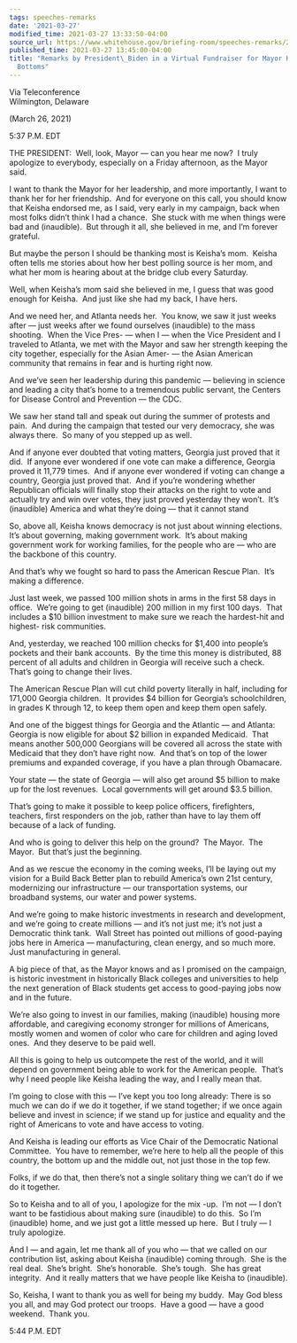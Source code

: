 ```yaml
---
tags: speeches-remarks
date: '2021-03-27'
modified_time: 2021-03-27 13:33:50-04:00
source_url: https://www.whitehouse.gov/briefing-room/speeches-remarks/2021/03/27/remarks-by-president-biden-in-a-virtual-fundraiser-for-mayor-keisha-lance-bottoms/
published_time: 2021-03-27 13:45:00-04:00
title: "Remarks by President\_Biden in a Virtual Fundraiser for Mayor Keisha Lance\_\
  Bottoms"
---
```

 
Via Teleconference  
Wilmington, Delaware

(March 26, 2021)

5:37 P.M. EDT

THE PRESIDENT:  Well, look, Mayor — can you hear me now?  I truly
apologize to everybody, especially on a Friday afternoon, as the Mayor
said. 

I want to thank the Mayor for her leadership, and more importantly, I
want to thank her for her friendship.  And for everyone on this call,
you should know that Keisha endorsed me, as I said, very early in my
campaign, back when most folks didn’t think I had a chance.  She stuck
with me when things were bad and (inaudible).  But through it all, she
believed in me, and I’m forever grateful. 

But maybe the person I should be thanking most is Keisha’s mom.  Keisha
often tells me stories about how her best polling source is her mom, and
what her mom is hearing about at the bridge club every Saturday.

Well, when Keisha’s mom said she believed in me, I guess that was good
enough for Keisha.  And just like she had my back, I have hers.

And we need her, and Atlanta needs her.  You know, we saw it just weeks
after — just weeks after we found ourselves (inaudible) to the mass
shooting.  When the Vice Pres- — when I — when the Vice President and I
traveled to Atlanta, we met with the Mayor and saw her strength keeping
the city together, especially for the Asian Amer- — the Asian American
community that remains in fear and is hurting right now.

And we’ve seen her leadership during this pandemic — believing in
science and leading a city that’s home to a tremendous public servant,
the Centers for Disease Control and Prevention — the CDC. 

We saw her stand tall and speak out during the summer of protests and
pain.  And during the campaign that tested our very democracy, she was
always there.  So many of you stepped up as well. 

And if anyone ever doubted that voting matters, Georgia just proved that
it did.  If anyone ever wondered if one vote can make a difference,
Georgia proved it 11,779 times.  And if anyone ever wondered if voting
can change a country, Georgia just proved that.  And if you’re wondering
whether Republican officials will finally stop their attacks on the
right to vote and actually try and win over votes, they just proved
yesterday they won’t.  It’s (inaudible) America and what they’re doing —
that it cannot stand

So, above all, Keisha knows democracy is not just about winning
elections.  It’s about governing, making government work.  It’s about
making government work for working families, for the people who are —
who are the backbone of this country.

And that’s why we fought so hard to pass the American Rescue Plan.  It’s
making a difference.

Just last week, we passed 100 million shots in arms in the first 58 days
in office.  We’re going to get (inaudible) 200 million in my first 100
days.  That includes a $10 billion investment to make sure we reach the
hardest-hit and highest- risk communities.

And, yesterday, we reached 100 million checks for $1,400 into people’s
pockets and their bank accounts.  By the time this money is distributed,
88 percent of all adults and children in Georgia will receive such a
check.  That’s going to change their lives.

The American Rescue Plan will cut child poverty literally in half,
including for 171,000 Georgia children.  It provides $4 billion for
Georgia’s schoolchildren, in grades K through 12, to keep them open and
keep them open safely.

And one of the biggest things for Georgia and the Atlantic — and
Atlanta: Georgia is now eligible for about $2 billion in expanded
Medicaid.  That means another 500,000 Georgians will be covered all
across the state with Medicaid that they don’t have right now.  And
that’s on top of the lower premiums and expanded coverage, if you have a
plan through Obamacare. 

Your state — the state of Georgia — will also get around $5 billion to
make up for the lost revenues.  Local governments will get around $3.5
billion.

That’s going to make it possible to keep police officers, firefighters,
teachers, first responders on the job, rather than have to lay them off
because of a lack of funding.

And who is going to deliver this help on the ground?  The Mayor.  The
Mayor.  But that’s just the beginning.

And as we rescue the economy in the coming weeks, I’ll be laying out my
vision for a Build Back Better plan to rebuild America’s own 21st
century, modernizing our infrastructure — our transportation systems,
our broadband systems, our water and power systems.

And we’re going to make historic investments in research and
development, and we’re going to create millions — and it’s not just me;
it’s not just a Democratic think tank.  Wall Street has pointed out
millions of good-paying jobs here in America — manufacturing, clean
energy, and so much more.  Just manufacturing in general.

A big piece of that, as the Mayor knows and as I promised on the
campaign, is historic investment in historically Black colleges and
universities to help the next generation of Black students get access to
good-paying jobs now and in the future.

We’re also going to invest in our families, making (inaudible) housing
more affordable, and caregiving economy stronger for millions of
Americans, mostly women and women of color who care for children and
aging loved ones.  And they deserve to be paid well.

All this is going to help us outcompete the rest of the world, and it
will depend on government being able to work for the American people. 
That’s why I need people like Keisha leading the way, and I really mean
that.

I’m going to close with this — I’ve kept you too long already: There is
so much we can do if we do it together, if we stand together; if we once
again believe and invest in science; if we stand up for justice and
equality and the right of Americans to vote and have access to voting. 

And Keisha is leading our efforts as Vice Chair of the Democratic
National Committee.  You have to remember, we’re here to help all the
people of this country, the bottom up and the middle out, not just those
in the top few.

Folks, if we do that, then there’s not a single solitary thing we can’t
do if we do it together. 

So to Keisha and to all of you, I apologize for the mix -up.  I’m not —
I don’t want to be fastidious about making sure (inaudible) to do this. 
So I’m (inaudible) home, and we just got a little messed up here.  But I
truly — I truly apologize. 

And I — and again, let me thank all of you who — that we called on our
contribution list, asking about Keisha (inaudible) coming through.  She
is the real deal.  She’s bright.  She’s honorable.  She’s tough.  She
has great integrity.  And it really matters that we have people like
Keisha to (inaudible).

So, Keisha, I want to thank you as well for being my buddy.  May God
bless you all, and may God protect our troops.  Have a good — have a
good weekend.  Thank you.

5:44 P.M. EDT
